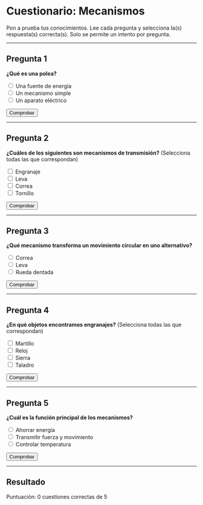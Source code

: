 # Cuestionario: Mecanismos

Pon a prueba tus conocimientos. Lee cada pregunta y selecciona la(s) respuesta(s) correcta(s). Solo se permite un intento por pregunta.

---

## Pregunta 1

**¿Qué es una polea?**

<div class="question">
  <input type="radio" id="q1a" name="q1" value="a"> <label for="q1a">Una fuente de energía</label><br>
  <input type="radio" id="q1b" name="q1" value="b"> <label for="q1b">Un mecanismo simple</label><br>
  <input type="radio" id="q1c" name="q1" value="c"> <label for="q1c">Un aparato eléctrico</label><br>
  <p id="feedback-q1"></p>
  <button id="btn-q1" onclick="checkQ1()">Comprobar</button>
</div>

---

## Pregunta 2

**¿Cuáles de los siguientes son mecanismos de transmisión?** (Selecciona todas las que correspondan)

<div class="question">
  <input type="checkbox" id="q2a"> <label for="q2a">Engranaje</label><br>
  <input type="checkbox" id="q2b"> <label for="q2b">Leva</label><br>
  <input type="checkbox" id="q2c"> <label for="q2c">Correa</label><br>
  <input type="checkbox" id="q2d"> <label for="q2d">Tornillo</label><br>
  <p id="feedback-q2"></p>
  <button id="btn-q2" onclick="checkQ2()">Comprobar</button>
</div>

---

## Pregunta 3

**¿Qué mecanismo transforma un movimiento circular en uno alternativo?**

<div class="question">
  <input type="radio" id="q3a" name="q3" value="a"> <label for="q3a">Correa</label><br>
  <input type="radio" id="q3b" name="q3" value="b"> <label for="q3b">Leva</label><br>
  <input type="radio" id="q3c" name="q3" value="c"> <label for="q3c">Rueda dentada</label><br>
  <p id="feedback-q3"></p>
  <button id="btn-q3" onclick="checkQ3()">Comprobar</button>
</div>

---

## Pregunta 4

**¿En qué objetos encontramos engranajes?** (Selecciona todas las que correspondan)

<div class="question">
  <input type="checkbox" id="q4a"> <label for="q4a">Martillo</label><br>
  <input type="checkbox" id="q4b"> <label for="q4b">Reloj</label><br>
  <input type="checkbox" id="q4c"> <label for="q4c">Sierra</label><br>
  <input type="checkbox" id="q4d"> <label for="q4d">Taladro</label><br>
  <p id="feedback-q4"></p>
  <button id="btn-q4" onclick="checkQ4()">Comprobar</button>
</div>

---

## Pregunta 5

**¿Cuál es la función principal de los mecanismos?**

<div class="question">
  <input type="radio" id="q5a" name="q5" value="a"> <label for="q5a">Ahorrar energía</label><br>
  <input type="radio" id="q5b" name="q5" value="b"> <label for="q5b">Transmitir fuerza y movimiento</label><br>
  <input type="radio" id="q5c" name="q5" value="c"> <label for="q5c">Controlar temperatura</label><br>
  <p id="feedback-q5"></p>
  <button id="btn-q5" onclick="checkQ5()">Comprobar</button>
</div>

---

## **Resultado**

<p id="total-score">Puntuación: 0 cuestiones correctas de 5</p>
<p id="final-score"></p>
